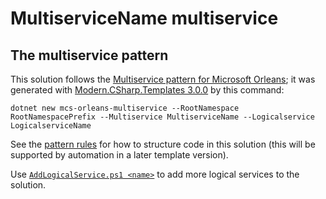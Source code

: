 ﻿# MultiserviceName multiservice

## The multiservice pattern 
This solution follows the [Multiservice pattern for Microsoft Orleans](https://github.com/VincentH-Net/Orleans.Multiservice#readme); it was generated with [Modern.CSharp.Templates 3.0.0](https://www.nuget.org/packages/Modern.CSharp.Templates/3.0.0) by this command:

`dotnet new mcs-orleans-multiservice --RootNamespace RootNamespacePrefix --Multiservice MultiserviceName --Logicalservice LogicalserviceName`

See the [pattern rules](https://github.com/VincentH-Net/Orleans.Multiservice#pattern-rules) for how to structure code in this solution (this will be supported by automation in a later template version).

Use [`AddLogicalService.ps1 <name>`](AddLogicalService.ps1) to add more logical services to the solution.